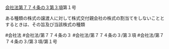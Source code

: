 [会社法第７７４条の３第３項](会社法＿＿＿＿第７７４条の３第３項)第１号

ある種類の株式の譲渡人に対して株式交付親会社の株式の割当てをしないこととするときは、その旨及び当該株式の種類


#会社法
#会社法/第７７４条の３
#会社法/第７７４条の３/第３項
#会社法/第７７４条の３/第３項/第１号
